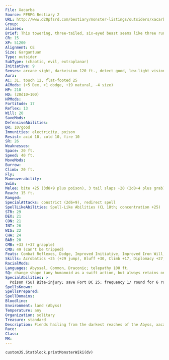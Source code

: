 ```yaml
---
File: Xacarba
Source: PFRPG Bestiary 2
URL: http://www.d20pfsrd.com/bestiary/monster-listings/outsiders/xacarba
Group: 
aliases: 
Brief: This towering, three-tailed, six-eyed beast seems like three rune-backed serpents partially melded together into one body.
CR: 15
XP: 51200
Alignment: CE
Size: Gargantuan
Type: outsider
SubType: (chaotic, evil, extraplanar)
Initiative: 9
Senses: arcane sight, darkvision 120 ft., detect good, low-light vision, scent, true seeing; Perception +29
Aura: 
AC: 31, touch 12, flat-footed 25
ACMods: (+5 Dex, +1 dodge, +19 natural, -4 size)
HP: 210
HD: (20d10+100)
HPMods: 
Fortitude: 17
Reflex: 13
Will: 20
SaveMods: 
DefensiveAbilities: 
DR: 10/good
Immunities: electricity, poison
Resist: acid 10, cold 10, fire 10
SR: 26
Weaknesses: 
Space: 20 ft.
Speed: 40 ft.
MoveMods: 
Burrow: 
Climb: 20 ft.
Fly: 
Maneuverability: 
Swim: 
Melee: bite +25 (3d8+9 plus poison), 3 tail slaps +20 (2d8+4 plus grab)
Reach: 15 ft.
Ranged: 
SpecialAttacks: constrict (2d6+9), redirect spell
SpellLikeAbilities: Spell-Like Abilities (CL 18th; concentration +25)  Constant-arcane sight, detect good, true seeing   At Will-detect thoughts (DC 19), greater teleport (self plus 50 lbs. of objects only), invisibility, suggestion (DC 20)   3/day-charm monster (DC 21), mass suggestion (DC 23), scrying (DC 21), symbol of pain (DC 22), touch of idiocy, vision   1/day-summon (level 5, 1 hezrou or 1d4 succubi, 50%)
STR: 29
DEX: 21
CON: 21
INT: 26
WIS: 22
CHA: 24
BAB: 20
CMB: +33 (+37 grapple)
CMD: 49 (can't be tripped)
Feats: Combat Reflexes, Dodge, Improved Initiative, Improved Iron Will, Improved Vital Strike, Iron Will, Lightning Reflexes, Mobility, Spring Attack, Vital Strike
Skills: Acrobatics +25 (+29 jump), Bluff +30, Climb +17, Diplomacy +27, Disguise +27, Intimidate +27, Knowledge (arcana) +31, Knowledge (any two) +31, Linguistics +28, Perception +29, Sense Motive +29, Spellcraft +31, Stealth +16, Use Magic Device +27
RacialMods: 
Languages: Abyssal, Common, Draconic; telepathy 100 ft.
SQ: change shape (any humanoid as a swift action, but always retains one serpentine trait that negates the bonus to Disguise checks; alter self )
SpecialAbilities: >
  Poison (Su) Bite-injury; save Fort DC 25; frequency 1/ round for 6 rounds; effect one chosen by the xacarba from three options; cure 2 consecutive saves. The save DC is Constitution-based.  Fiendish Bile: effect 1d4 Str damage (good-aligned creatures also take 2d8 points of damage).  Mysterious Blood: effect 1d4 Dex and 1d4 Wis damage plus confusion for 1 round.  Vile Disjunction: effect targeted greater dispel magic (CL 18th) on the creature.  Redirect Spell (Su) Any creature that attempts to cast a spell within 30 feet of a xacarba must cast the spell defensively. If the caster fails the concentration check to do so (or if the caster opts to not cast defensively), the xacarba can choose the target of the spell as an immediate action. The new target must be a legal target-if there's no legal alternative target to choose from, this ability cannot be used.
SpellsKnown: 
SpellsPrepared: 
SpellDomains: 
Bloodline: 
Environment: land (Abyss)
Temperature: any
Organization: solitary
Treasure: standard
Description: Fiends hailing from the darkest reaches of the Abyss, xacarbas are manipulation and destruction intertwined. With their infamous ability to redirect spells, these serpentine goliaths wreak havoc on the mind as well as the body, turning allies against one another and reveling in the destruction doing so produces.
Race: 
Class: 
MR: 
---
```

```dataviewjs
customJS.Statblock.printMonsterWiki(dv)
```
